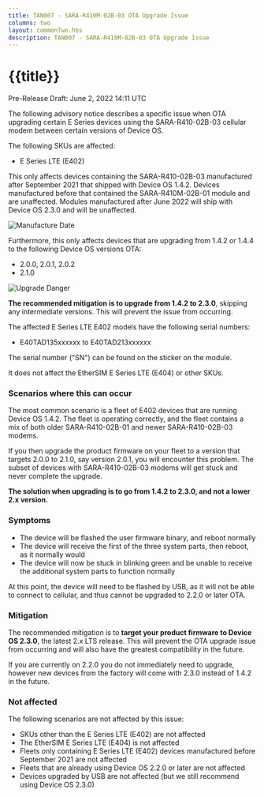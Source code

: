 ```yaml
---
title: TAN007 - SARA-R410M-02B-03 OTA Upgrade Issue
columns: two
layout: commonTwo.hbs
description: TAN007 - SARA-R410M-02B-03 OTA Upgrade Issue
---
```


# {{title}}

Pre-Release Draft: June 2, 2022 14:11 UTC

The following advisory notice describes a specific issue when OTA upgrading certain E Series devices using the SARA-R410-02B-03 cellular modem between certain versions of Device OS.

The following SKUs are affected:

- E Series LTE (E402)

This only affects devices containing the SARA-R410-02B-03 manufactured after September 2021 that shipped with Device OS 1.4.2. Devices manufactured before that contained the SARA-R410M-02B-01 module and are unaffected. Modules manufactured after June 2022 will ship with Device OS 2.3.0 and will be unaffected.

![Manufacture Date](/assets/images/support/manufacture-date.png)

Furthermore, this only affects devices that are upgrading from 1.4.2 or 1.4.4 to the following Device OS versions OTA:

- 2.0.0, 2.0.1, 2.0.2
- 2.1.0

![Upgrade Danger](/assets/images/support/ota-upgrade.png)

**The recommended mitigation is to upgrade from 1.4.2 to 2.3.0**, skipping any intermediate versions. This will prevent the issue from occurring.

The affected E Series LTE E402 models have the following serial numbers:

- E40TAD135xxxxxx to E40TAD213xxxxxx

The serial number ("SN") can be found on the sticker on the module.

It does not affect the  EtherSIM E Series LTE (E404) or other SKUs.

### Scenarios where this can occur

The most common scenario is a fleet of E402 devices that are running Device OS 1.4.2. The fleet is operating correctly, and the fleet contains a mix of both older SARA-R410-02B-01 and newer SARA-R410-02B-03 modems.

If you then upgrade the product firmware on your fleet to a version that targets 2.0.0 to 2.1.0, say version 2.0.1, you will encounter this problem. The subset of devices with SARA-R410-02B-03 modems will get stuck and never complete the upgrade.

**The solution when upgrading is to go from 1.4.2 to 2.3.0, and not a lower 2.x version.**

### Symptoms 

- The device will be flashed the user firmware binary, and reboot normally
- The device will receive the first of the three system parts, then reboot, as it normally would
- The device will now be stuck in blinking green and be unable to receive the additional system parts to function normally

At this point, the device will need to be flashed by USB, as it will not be able to connect to cellular, and thus cannot be upgraded to 2.2.0 or later OTA.


### Mitigation

The recommended mitigation is to **target your product firmware to Device OS 2.3.0**, the latest 2.x LTS release. This will prevent the OTA upgrade issue from occurring and will also have the greatest compatibility in the future. 

If you are currently on 2.2.0 you do not immediately need to upgrade, however new devices from the factory will come with 2.3.0 instead of 1.4.2 in the future.

### Not affected

The following scenarios are not affected by this issue:
 
- SKUs other than the E Series LTE (E402) are not affected
- The EtherSIM E Series LTE (E404) is not affected
- Fleets only containing E Series LTE (E402) devices manufactured before September 2021 are not affected
- Fleets that are already using Device OS 2.2.0 or later are not affected
- Devices upgraded by USB are not affected (but we still recommend using Device OS 2.3.0)


